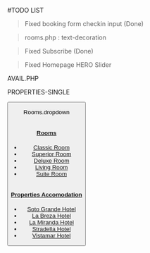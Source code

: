 #TODO LIST

>Fixed booking form checkin input (Done)

>rooms.php : text-decoration

>Fixed Subscribe (Done)

>Fixed Homepage HERO Slider



AVAIL.PHP

<p class="section-avail-copy-par">


PROPERTIES-SINGLE 

<button type="button" class="btn btn-default btn-lg post-viewmap section-property-map" href="#">



Rooms.dropdown 

<div class="col-md-3 col-md-offset-3 dropdown-responsive">
                      <div class="col-md-5">
                        <img src="http://sotogrande.philwebservicesdev.com/wp-content/themes/sotogrande/images/rooms-thumb.png" class="img-responsive" alt="">
                      </div>
                      <div class="col-md-7">
                        <h4><a class="link" href="http://sotogrande.philwebservicesdev.com/rooms">Rooms</a></h4>
                        <ul class="list-inline">
                          <li><a href="http://sotogrande.philwebservicesdev.com/rooms/classic-rooms/">Classic Room</a></li>
                          <li><a href="http://sotogrande.philwebservicesdev.com/rooms/superior-rooms/">Superior Room</a></li>
                          <li><a href="http://sotogrande.philwebservicesdev.com/rooms/deluxe-rooms/">Deluxe Room</a></li>
                          <li><a href="http://sotogrande.philwebservicesdev.com/rooms/living-room/">Living Room</a></li>
                          <li><a href="http://sotogrande.philwebservicesdev.com/rooms/suite-rooms/">Suite Room</a></li>
                        </ul>
                      </div>
</div>


<div class="col-md-5 dropdown-responsive-left">
                        <img src="http://sotogrande.philwebservicesdev.com/wp-content/themes/sotogrande/images/rooms-thumb.png" class="img-responsive" alt="" style="
">
                      </div>
<div class="col-md-7 dropdown-responsive-right ">
                        <h4><a class="link" href="http://sotogrande.philwebservicesdev.com/properties">Properties Accomodation</a></h4>
                        <ul class="list-inline list-width">
                          <li><a href="http://sotogrande.philwebservicesdev.com/properties/sotogrande-hotel-and-resort/">Soto Grande Hotel</a></li>
                          <li><a href="http://sotogrande.philwebservicesdev.com/properties/la-breza-hotel/">La Breza Hotel</a></li>
                          <li><a href="http://sotogrande.philwebservicesdev.com/properties/la-miranda-hotel/">La Miranda Hotel</a></li>
                          <li><a href="http://sotogrande.philwebservicesdev.com/properties/stradella-hotel/">Stradella Hotel</a></li>
                          <li><a href="http://sotogrande.philwebservicesdev.com/properties/vista-mar-beach-resort-and-country-club/">Vistamar Hotel</a></li>
                        </ul>
                      </div>